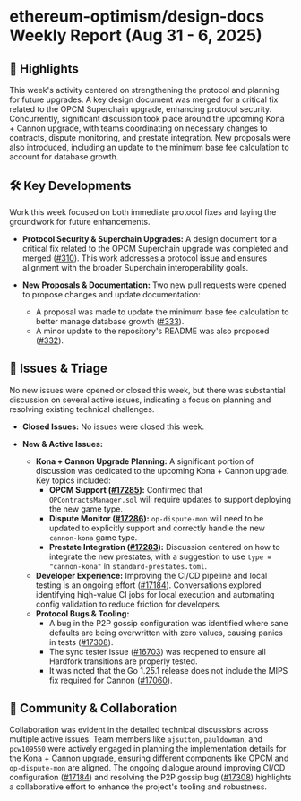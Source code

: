 # ethereum-optimism/design-docs Weekly Report (Aug 31 - 6, 2025)

## 🚀 Highlights
This week's activity centered on strengthening the protocol and planning for future upgrades. A key design document was merged for a critical fix related to the OPCM Superchain upgrade, enhancing protocol security. Concurrently, significant discussion took place around the upcoming Kona + Cannon upgrade, with teams coordinating on necessary changes to contracts, dispute monitoring, and prestate integration. New proposals were also introduced, including an update to the minimum base fee calculation to account for database growth.

## 🛠️ Key Developments
Work this week focused on both immediate protocol fixes and laying the groundwork for future enhancements.

*   **Protocol Security & Superchain Upgrades:** A design document for a critical fix related to the OPCM Superchain upgrade was completed and merged ([#310](https://github.com/ethereum-optimism/design-docs/pull/310)). This work addresses a protocol issue and ensures alignment with the broader Superchain interoperability goals.

*   **New Proposals & Documentation:** Two new pull requests were opened to propose changes and update documentation:
    *   A proposal was made to update the minimum base fee calculation to better manage database growth ([#333](https://github.com/ethereum-optimism/design-docs/pull/333)).
    *   A minor update to the repository's README was also proposed ([#332](https://github.com/ethereum-optimism/design-docs/pull/332)).

## 🐛 Issues & Triage
No new issues were opened or closed this week, but there was substantial discussion on several active issues, indicating a focus on planning and resolving existing technical challenges.

*   **Closed Issues:** No issues were closed this week.

*   **New & Active Issues:**
    *   **Kona + Cannon Upgrade Planning:** A significant portion of discussion was dedicated to the upcoming Kona + Cannon upgrade. Key topics included:
        *   **OPCM Support ([#17285](https://github.com/ethereum-optimism/design-docs/issues/17285)):** Confirmed that `OPContractsManager.sol` will require updates to support deploying the new game type.
        *   **Dispute Monitor ([#17286](https://github.com/ethereum-optimism/design-docs/issues/17286)):** `op-dispute-mon` will need to be updated to explicitly support and correctly handle the new `cannon-kona` game type.
        *   **Prestate Integration ([#17283](https://github.com/ethereum-optimism/design-docs/issues/17283)):** Discussion centered on how to integrate the new prestates, with a suggestion to use `type = "cannon-kona"` in `standard-prestates.toml`.
    *   **Developer Experience:** Improving the CI/CD pipeline and local testing is an ongoing effort ([#17184](https://github.com/ethereum-optimism/design-docs/issues/17184)). Conversations explored identifying high-value CI jobs for local execution and automating config validation to reduce friction for developers.
    *   **Protocol Bugs & Tooling:**
        *   A bug in the P2P gossip configuration was identified where sane defaults are being overwritten with zero values, causing panics in tests ([#17308](https://github.com/ethereum-optimism/design-docs/issues/17308)).
        *   The sync tester issue ([#16703](https://github.com/ethereum-optimism/design-docs/issues/16703)) was reopened to ensure all Hardfork transitions are properly tested.
        *   It was noted that the Go 1.25.1 release does not include the MIPS fix required for Cannon ([#17060](https://github.com/ethereum-optimism/design-docs/issues/17060)).

## 💬 Community & Collaboration
Collaboration was evident in the detailed technical discussions across multiple active issues. Team members like `ajsutton`, `pauldowman`, and `pcw109550` were actively engaged in planning the implementation details for the Kona + Cannon upgrade, ensuring different components like OPCM and `op-dispute-mon` are aligned. The ongoing dialogue around improving CI/CD configuration ([#17184](https://github.com/ethereum-optimism/design-docs/issues/17184)) and resolving the P2P gossip bug ([#17308](https://github.com/ethereum-optimism/design-docs/issues/17308)) highlights a collaborative effort to enhance the project's tooling and robustness.